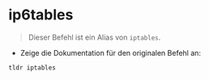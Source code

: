 # ip6tables

> Dieser Befehl ist ein Alias von `iptables`.

- Zeige die Dokumentation für den originalen Befehl an:

`tldr iptables`
